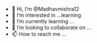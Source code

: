 - 👋 Hi, I’m @Madhavmishra12
- 👀 I’m interested in ...learning
- 🌱 I’m currently learning ...
- 💞️ I’m looking to collaborate on ...
- 📫 How to reach me ...

<!---
Madhavmishra12/Madhavmishra12 is a ✨ special ✨ repository because its `README.md` (this file) appears on your GitHub profile.
You can click the Preview link to take a look at your changes.
--->
